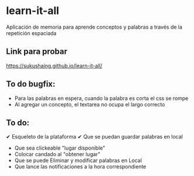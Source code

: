 # learn-it-all

Aplicación de memoria para aprende conceptos y palabras a través de la repetición espaciada

## Link para probar
https://sukushaing.github.io/learn-it-all/


## To do bugfix: 
- Para las palabras en espera, cuando la palabra es corta el css se rompe
- Al agregar un concepto, el textarea no ocupa el largo correcto

## To do:
✔ Esqueleto de la plataforma
✔ Que se puedan guardar palabras en local
- Que sea clickeable "lugar disponible"
- Colocar candado al "obtener lugar"
- Que se puede Eliminar y modificar palabras en Local
- Que lance las notificaciones a la hora correspondiente